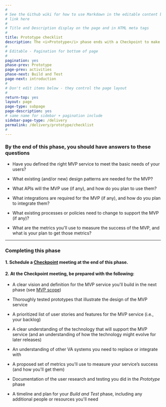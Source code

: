 ```yaml
---
#
# See the Github wiki for how to use Markdown in the editable content below:
# link here
#
# Title and Description display on the page and in HTML meta tags
#
title: Prototype checklist
description: The <i>Prototype</i> phase ends with a Checkpoint to make sure your team is ready to move on the <i>Build and Test</i> phase.
#
# Editable - Pagination for bottom of page
#
pagination: yes
phase-prev: Prototype
page-prev: activities
phase-next: Build and Test
page-next: introduction
#
# Don't edit items below - they control the page layout
#
return-top: yes
layout: page
page-type: subpage
page-description: yes
# same name for sidebar + pagination include
sidebar-page-type: /delivery
permalink: /delivery/prototype/checklist
#
---
```


### By the end of this phase, you should have answers to these questions


<div class="bullet-checkmark" markdown="1">

* Have you defined the right MVP service to meet the basic needs of your users?

* What existing (and/or new) design patterns are needed for the MVP?

* What APIs will the MVP use (if any), and how do you plan to use them?

* What integrations are required for the MVP (if any), and how do you plan to integrate them?

* What existing processes or policies need to change to support the MVP (if any)?

* What are the metrics you'll use to measure the success of the MVP, and what is your plan to get those metrics?


</div>

<hr>

### Completing this phase

#### 1. Schedule a [Checkpoint]({{site.baseurl}}/resources/more/checkpoint) meeting at the end of this phase.

#### 2. At the Checkpoint meeting, be prepared with the following:


<div class="bullet-checkmark" markdown="1">

* A clear vision and definition for the MVP service you'll build in the next phase (see [MVP scope]({{site.baseurl}}/resources/more/mvp-scope))

* Thoroughly tested prototypes that illustrate the design of the MVP service

* A prioritized list of user stories and features for the MVP service (i.e., your backlog)

* A clear understanding of the technology that will support the MVP service (and an understanding of how the technology might evolve for later releases)

* An understanding of other VA systems you need to replace or integrate with

* A proposed set of metrics you'll use to measure your service’s success (and how you'll get them)

* Documentation of the user research and testing you did in the *Prototype* phase

* A timeline and plan for your *Build and Test* phase, including any additional people or resources you'll need

</div>
<br/>
